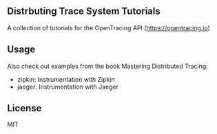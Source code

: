 ## Distrbuting Trace System Tutorials
A collection of tutorials for the OpenTracing API (https://opentracing.io)

## Usage
Also check out examples from the book Mastering Distributed Tracing:

* zipkin: Instrumentation with Zipkin
* jaeger: Instrumentation with Jaeger

## License
MIT
